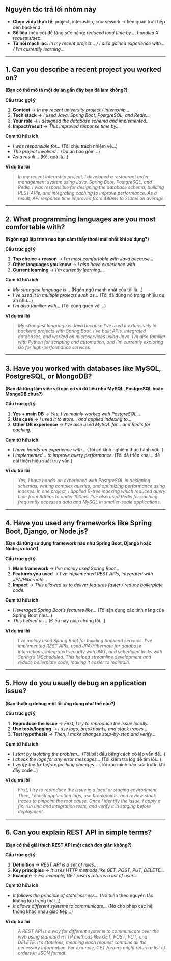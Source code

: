 ## **Nguyên tắc trả lời nhóm này**

* **Chọn ví dụ thực tế**: project, internship, coursework → liên quan trực tiếp đến backend.
* **Số liệu** (nếu có) để tăng sức nặng: *reduced load time by…*, *handled X requests/sec*.
* **Từ nối mạch lạc**: *In my recent project… / I also gained experience with… / I’m currently learning…*

---

## 1. **Can you describe a recent project you worked on?**

**(Bạn có thể mô tả một dự án gần đây bạn đã làm không?)**

**Cấu trúc gợi ý**

1. **Context** → *In my recent university project / internship…*
2. **Tech stack** → *I used Java, Spring Boot, PostgreSQL, and Redis…*
3. **Your role** → *I designed the database schema and implemented…*
4. **Impact/result** → *This improved response time by…*

**Cụm từ hữu ích**

* *I was responsible for…* (Tôi chịu trách nhiệm về…)
* *The project involved…* (Dự án bao gồm…)
* *As a result…* (Kết quả là…)

**Ví dụ trả lời**

> *In my recent internship project, I developed a restaurant order management system using Java, Spring Boot, PostgreSQL, and Redis. I was responsible for designing the database schema, building REST APIs, and integrating caching to improve performance. As a result, API response time improved from 480ms to 210ms on average.*

---

## 2. **What programming languages are you most comfortable with?**

**(Ngôn ngữ lập trình nào bạn cảm thấy thoải mái nhất khi sử dụng?)**

**Cấu trúc gợi ý**

1. **Top choice + reason** → *I’m most comfortable with Java because…*
2. **Other languages you know** → *I also have experience with…*
3. **Current learning** → *I’m currently learning…*

**Cụm từ hữu ích**

* *My strongest language is…* (Ngôn ngữ mạnh nhất của tôi là…)
* *I’ve used it in multiple projects such as…* (Tôi đã dùng nó trong nhiều dự án như…)
* *I’m also familiar with…* (Tôi cũng quen với…)

**Ví dụ trả lời**

> *My strongest language is Java because I’ve used it extensively in backend projects with Spring Boot. I’ve built APIs, integrated databases, and worked on microservices using Java. I’m also familiar with Python for scripting and automation, and I’m currently exploring Go for high-performance services.*

---

## 3. **Have you worked with databases like MySQL, PostgreSQL, or MongoDB?**

**(Bạn đã từng làm việc với các cơ sở dữ liệu như MySQL, PostgreSQL hoặc MongoDB chưa?)**

**Cấu trúc gợi ý**

1. **Yes + main DB** → *Yes, I’ve mainly worked with PostgreSQL…*
2. **Use case** → *I used it to store… and applied indexing to…*
3. **Other DB experience** → *I’ve also used MySQL for… and Redis for caching.*

**Cụm từ hữu ích**

* *I have hands-on experience with…* (Tôi có kinh nghiệm thực hành với…)
* *I implemented… to improve query performance.* (Tôi đã triển khai… để cải thiện hiệu suất truy vấn.)

**Ví dụ trả lời**

> *Yes, I have hands-on experience with PostgreSQL in designing schemas, writing complex queries, and optimizing performance using indexes. In one project, I applied B-tree indexing which reduced query time from 800ms to under 100ms. I’ve also used Redis for caching frequently accessed data and MySQL in smaller-scale applications.*

---

## 4. **Have you used any frameworks like Spring Boot, Django, or Node.js?**

**(Bạn đã từng sử dụng framework nào như Spring Boot, Django hoặc Node.js chưa?)**

**Cấu trúc gợi ý**

1. **Main framework** → *I’ve mainly used Spring Boot…*
2. **Features you used** → *I’ve implemented REST APIs, integrated with JPA/Hibernate…*
3. **Impact** → *This allowed us to deliver features faster / reduce boilerplate code.*

**Cụm từ hữu ích**

* *I leveraged Spring Boot’s features like…* (Tôi tận dụng các tính năng của Spring Boot như…)
* *This helped us…* (Điều này giúp chúng tôi…)

**Ví dụ trả lời**

> *I’ve mainly used Spring Boot for building backend services. I’ve implemented REST APIs, used JPA/Hibernate for database interactions, integrated security with JWT, and scheduled tasks with Spring’s @Scheduled. This helped streamline development and reduce boilerplate code, making it easier to maintain.*

---

## 5. **How do you usually debug an application issue?**

**(Bạn thường debug một lỗi ứng dụng như thế nào?)**

**Cấu trúc gợi ý**

1. **Reproduce the issue** → *First, I try to reproduce the issue locally…*
2. **Use tools/logging** → *I use logs, breakpoints, and stack traces…*
3. **Test hypothesis** → *Then, I make changes step-by-step and verify…*

**Cụm từ hữu ích**

* *I start by isolating the problem…* (Tôi bắt đầu bằng cách cô lập vấn đề…)
* *I check the logs for any error messages…* (Tôi kiểm tra log để tìm lỗi…)
* *I verify the fix before pushing changes…* (Tôi xác minh bản sửa trước khi đẩy code…)

**Ví dụ trả lời**

> *First, I try to reproduce the issue in a local or staging environment. Then, I check application logs, use breakpoints, and review stack traces to pinpoint the root cause. Once I identify the issue, I apply a fix, run unit and integration tests, and verify it in staging before deployment.*

---

## 6. **Can you explain REST API in simple terms?**

**(Bạn có thể giải thích REST API một cách đơn giản không?)**

**Cấu trúc gợi ý**

1. **Definition** → *REST API is a set of rules…*
2. **Key principles** → *It uses HTTP methods like GET, POST, PUT, DELETE…*
3. **Example** → *For example, GET /users returns a list of users.*

**Cụm từ hữu ích**

* *It follows the principle of statelessness…* (Nó tuân theo nguyên tắc không lưu trạng thái…)
* *It allows different systems to communicate…* (Nó cho phép các hệ thống khác nhau giao tiếp…)

**Ví dụ trả lời**

> *A REST API is a way for different systems to communicate over the web using standard HTTP methods like GET, POST, PUT, and DELETE. It’s stateless, meaning each request contains all the necessary information. For example, GET /orders might return a list of orders in JSON format.*
